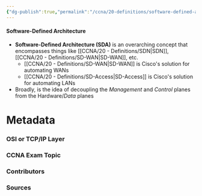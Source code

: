 ```yaml
---
{"dg-publish":true,"permalink":"/ccna/20-definitions/software-defined-architecture/","tags":["defs_ccna"],"created":"2023-11-04T12:45:23.000-07:00","updated":"2023-11-07T13:46:18.432-08:00"}
---
```


#### Software-Defined Architecture
- **Software-Defined Architecture (SDA)** is an overarching concept that encompasses things like [[CCNA/20 - Definitions/SDN\|SDN]], [[CCNA/20 - Definitions/SD-WAN\|SD-WAN]], etc.
	- [[CCNA/20 - Definitions/SD-WAN\|SD-WAN]] is Cisco's solution for automating WANs
	- [[CCNA/20 - Definitions/SD-Access\|SD-Access]] is Cisco's solution for automating LANs
- Broadly, is the idea of decoupling the *Management* and *Control* planes from the Hardware/*Data* planes








# Metadata
### OSI or TCP/IP Layer

### CCNA Exam Topic

### Contributors

### Sources
